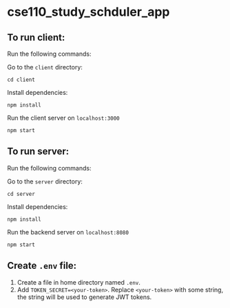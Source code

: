 # cse110_study_schduler_app

To run client:
---
Run the following commands:

Go to the `client` directory:
```
cd client
```

Install dependencies:
```
npm install
```

Run the client server on `localhost:3000`
```
npm start
```

To run server:
---
Run the following commands:

Go to the `server` directory:
```
cd server
```

Install dependencies:
```
npm install
```

Run the backend server on `localhost:8080`
```
npm start
```

Create `.env` file:
---

1. Create a file in home directory named `.env`.
2. Add `TOKEN_SECRET=<your-token>`. Replace `<your-token>` with some string, the string will be used to generate JWT tokens.
